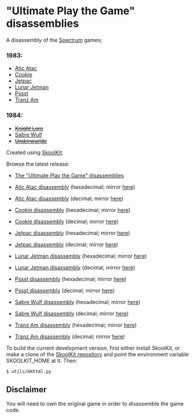 "Ultimate Play the Game" disassemblies
======================================

A disassembly of the [Spectrum](https://en.wikipedia.org/wiki/ZX_Spectrum) games;

### 1983:
* [Atic Atac](https://en.wikipedia.org/wiki/Atic_Atac)
* [Cookie](https://en.wikipedia.org/wiki/Cookie_(video_game))
* [Jetpac](https://en.wikipedia.org/wiki/Jetpac)
* [Lunar Jetman](https://en.wikipedia.org/wiki/Lunar_Jetman)
* [Pssst](https://en.wikipedia.org/wiki/Pssst)
* [Tranz Am](https://en.wikipedia.org/wiki/Tranz_Am)

### 1984:
* ~~[Knight Lore](https://en.wikipedia.org/wiki/Knight_Lore)~~
* [Sabre Wulf](https://en.wikipedia.org/wiki/Sabre_Wulf)
* ~~[Underwurlde](https://en.wikipedia.org/wiki/Underwurlde)~~

Created using [SkoolKit](https://skoolkit.ca).

Browse the latest release:

* [The "Ultimate Play the Game" disassemblies](https://pobtastic.github.io/ultimate/)

* [Atic Atac disassembly](https://pobtastic.github.io/ultimate/aticatac/) (hexadecimal; mirror [here](http://skoolkit.arcadegeek.co.uk/ultimate/aticatac/))
* [Atic Atac disassembly](https://pobtastic.github.io/ultimate/aticatac/dec/) (decimal; mirror [here](http://skoolkit.arcadegeek.co.uk/ultimate/aticatac/dec/))

* [Cookie disassembly](https://pobtastic.github.io/ultimate/cookie/) (hexadecimal; mirror [here](http://skoolkit.arcadegeek.co.uk/ultimate/cookie/))
* [Cookie disassembly](https://pobtastic.github.io/ultimate/cookie/dec/) (decimal; mirror [here](http://skoolkit.arcadegeek.co.uk/ultimate/cookie/dec/))

* [Jetpac disassembly](https://pobtastic.github.io/ultimate/jetpac/) (hexadecimal; mirror [here](http://skoolkit.arcadegeek.co.uk/ultimate/jetpac/))
* [Jetpac disassembly](https://pobtastic.github.io/ultimate/jetpac/dec/) (decimal; mirror [here](http://skoolkit.arcadegeek.co.uk/ultimate/jetpac/dec/))

* [Lunar Jetman disassembly](https://pobtastic.github.io/ultimate/lunarjetman/) (hexadecimal; mirror [here](http://skoolkit.arcadegeek.co.uk/ultimate/lunarjetman/))
* [Lunar Jetman disassembly](https://pobtastic.github.io/ultimate/lunarjetman/dec/) (decimal; mirror [here](http://skoolkit.arcadegeek.co.uk/ultimate/lunarjetman/dec/))

* [Pssst disassembly](https://pobtastic.github.io/ultimate/pssst/) (hexadecimal; mirror [here](http://skoolkit.arcadegeek.co.uk/ultimate/pssst/))
* [Pssst disassembly](https://pobtastic.github.io/ultimate/pssst/dec/) (decimal; mirror [here](http://skoolkit.arcadegeek.co.uk/ultimate/pssst/dec/))

* [Sabre Wulf disassembly](https://pobtastic.github.io/ultimate/sabrewulf/) (hexadecimal; mirror [here](http://skoolkit.arcadegeek.co.uk/ultimate/sabrewulf/))
* [Sabre Wulf disassembly](https://pobtastic.github.io/ultimate/sabrewulf/dec/) (decimal; mirror [here](http://skoolkit.arcadegeek.co.uk/ultimate/sabrewulf/dec/))

* [Tranz Am disassembly](https://pobtastic.github.io/ultimate/tranzam/) (hexadecimal; mirror [here](http://skoolkit.arcadegeek.co.uk/ultimate/tranzam/))
* [Tranz Am disassembly](https://pobtastic.github.io/ultimate/tranzam/dec/) (decimal; mirror [here](http://skoolkit.arcadegeek.co.uk/ultimate/tranzam/dec/))

To build the current development version, first either install SkoolKit, or
make a clone of the [SkoolKit repository](https://github.com/skoolkid/skoolkit)
and point the environment variable SKOOLKIT_HOME at it. Then:

    $ utils/mkhtml.py

Disclaimer
----------

You will need to own the original game in order to disassemble the game code.
